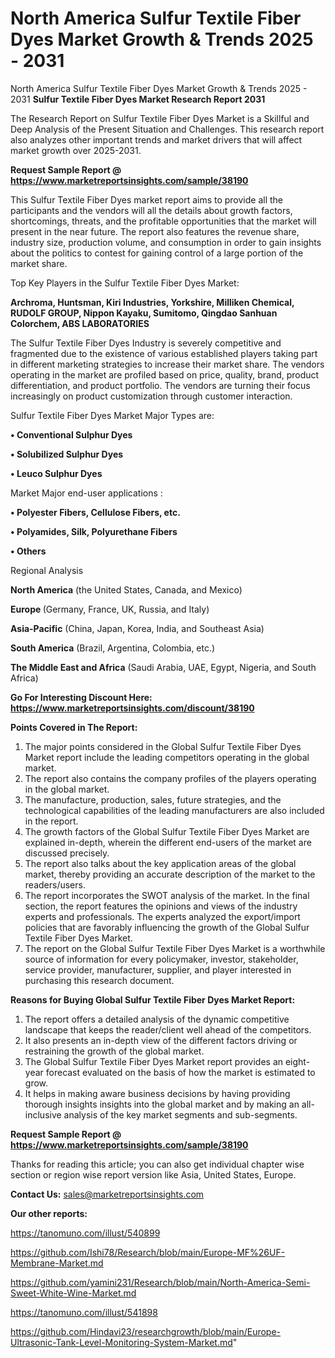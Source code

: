 # North America Sulfur Textile Fiber Dyes Market Growth & Trends 2025 - 2031
North America Sulfur Textile Fiber Dyes Market Growth & Trends 2025 - 2031
<strong>Sulfur Textile Fiber Dyes Market Research Report 2031</strong>

The Research Report on Sulfur Textile Fiber Dyes Market is a Skillful and Deep Analysis of the Present Situation and Challenges. This research report also analyzes other important trends and market drivers that will affect market growth over 2025-2031.

<strong>Request Sample Report @ <a href=https://www.marketreportsinsights.com/sample/38190>https://www.marketreportsinsights.com/sample/38190</a></strong>

This Sulfur Textile Fiber Dyes market report aims to provide all the participants and the vendors will all the details about growth factors, shortcomings, threats, and the profitable opportunities that the market will present in the near future. The report also features the revenue share, industry size, production volume, and consumption in order to gain insights about the politics to contest for gaining control of a large portion of the market share.

Top Key Players in the Sulfur Textile Fiber Dyes Market:

<strong>Archroma, Huntsman, Kiri Industries, Yorkshire, Milliken Chemical, RUDOLF GROUP, Nippon Kayaku, Sumitomo, Qingdao Sanhuan Colorchem, ABS LABORATORIES</strong>

The Sulfur Textile Fiber Dyes Industry is severely competitive and fragmented due to the existence of various established players taking part in different marketing strategies to increase their market share. The vendors operating in the market are profiled based on price, quality, brand, product differentiation, and product portfolio. The vendors are turning their focus increasingly on product customization through customer interaction.

Sulfur Textile Fiber Dyes Market Major Types are:

<strong>•  Conventional Sulphur Dyes

•  Solubilized Sulphur Dyes

•  Leuco Sulphur Dyes</strong>

Market Major end-user applications :

<strong>•  Polyester Fibers, Cellulose Fibers, etc.

•  Polyamides, Silk, Polyurethane Fibers

•  Others</strong>

Regional Analysis

</u><strong><b>North America</b></strong> (the United States, Canada, and Mexico)

<strong><b>Europe </b></strong>(Germany, France, UK, Russia, and Italy)

<strong><b>Asia-Pacific</b></strong> (China, Japan, Korea, India, and Southeast Asia)

<strong><b>South America</b></strong> (Brazil, Argentina, Colombia, etc.)

<strong><b>The Middle East and Africa</b></strong> (Saudi Arabia, UAE, Egypt, Nigeria, and South Africa)

<strong>Go For Interesting Discount Here: <a href=https://www.marketreportsinsights.com/discount/38190>https://www.marketreportsinsights.com/discount/38190</a></strong>

<strong>Points Covered in The Report:</strong>
<ol>
  <li>The major points considered in the Global Sulfur Textile Fiber Dyes Market report include the leading competitors operating in the global market.</li>
  <li>The report also contains the company profiles of the players operating in the global market.</li>
  <li>The manufacture, production, sales, future strategies, and the technological capabilities of the leading manufacturers are also included in the report.</li>
  <li>The growth factors of the Global Sulfur Textile Fiber Dyes Market are explained in-depth, wherein the different end-users of the market are discussed precisely.</li>
  <li>The report also talks about the key application areas of the global market, thereby providing an accurate description of the market to the readers/users.</li>
  <li>The report incorporates the SWOT analysis of the market. In the final section, the report features the opinions and views of the industry experts and professionals. The experts analyzed the export/import policies that are favorably influencing the growth of the Global Sulfur Textile Fiber Dyes Market.</li>
  <li>The report on the Global Sulfur Textile Fiber Dyes Market is a worthwhile source of information for every policymaker, investor, stakeholder, service provider, manufacturer, supplier, and player interested in purchasing this research document.</li>
</ol>
<strong>Reasons for Buying Global Sulfur Textile Fiber Dyes Market Report:</strong>

<ol>
  <li>The report offers a detailed analysis of the dynamic competitive landscape that keeps the reader/client well ahead of the competitors.</li>
  <li>It also presents an in-depth view of the different factors driving or restraining the growth of the global market.</li>
  <li>The Global Sulfur Textile Fiber Dyes Market report provides an eight-year forecast evaluated on the basis of how the market is estimated to grow.</li>
  <li>It helps in making aware business decisions by having providing thorough insights insights into the global market and by making an all-inclusive analysis of the key market segments and sub-segments.</li>
</ol>
<strong>Request Sample Report @ <a href=https://www.marketreportsinsights.com/sample/38190>https://www.marketreportsinsights.com/sample/38190</a></strong>


Thanks for reading this article; you can also get individual chapter wise section or region wise report version like Asia, United States, Europe.

<strong>Contact Us:</strong>
sales@marketreportsinsights.com

<strong>Our other reports:</strong>

<a href=https://tanomuno.com/illust/540899>https://tanomuno.com/illust/540899</a>

<a href=https://github.com/Ishi78/Research/blob/main/Europe-MF%26UF-Membrane-Market.md>https://github.com/Ishi78/Research/blob/main/Europe-MF%26UF-Membrane-Market.md</a>

<a href=https://github.com/yamini231/Research/blob/main/North-America-Semi-Sweet-White-Wine-Market.md>https://github.com/yamini231/Research/blob/main/North-America-Semi-Sweet-White-Wine-Market.md</a>

<a href=https://tanomuno.com/illust/541898>https://tanomuno.com/illust/541898</a>

<a href=https://github.com/Hindavi23/researchgrowth/blob/main/Europe-Ultrasonic-Tank-Level-Monitoring-System-Market.md>https://github.com/Hindavi23/researchgrowth/blob/main/Europe-Ultrasonic-Tank-Level-Monitoring-System-Market.md</a>"
